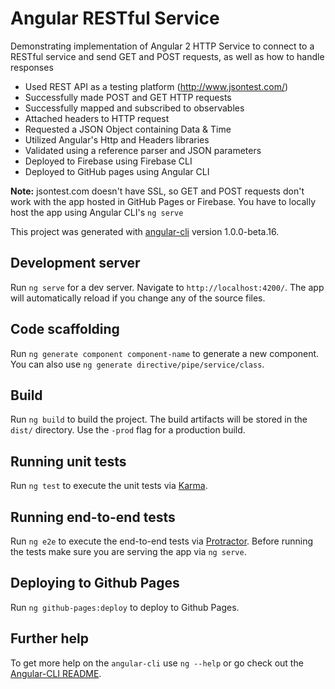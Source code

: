# Angular RESTful Service

Demonstrating implementation of Angular 2 HTTP Service to connect to a RESTful service and send GET and POST requests, as well as how to handle responses

* Used REST API as a testing platform (http://www.jsontest.com/)
* Successfully made POST and GET HTTP requests
* Successfully mapped and subscribed to observables
* Attached headers to HTTP request
* Requested a JSON Object containing Data & Time
* Utilized Angular's Http and Headers libraries
* Validated using a reference parser and JSON parameters
* Deployed to Firebase using Firebase CLI
* Deployed to GitHub pages using Angular CLI

**Note:** jsontest.com doesn't have SSL, so GET and POST requests don't work with the app hosted in GitHub Pages or Firebase. You have to locally host the app using Angular CLI's `ng serve`

This project was generated with [angular-cli](https://github.com/angular/angular-cli) version 1.0.0-beta.16.

## Development server
Run `ng serve` for a dev server. Navigate to `http://localhost:4200/`. The app will automatically reload if you change any of the source files.

## Code scaffolding

Run `ng generate component component-name` to generate a new component. You can also use `ng generate directive/pipe/service/class`.

## Build

Run `ng build` to build the project. The build artifacts will be stored in the `dist/` directory. Use the `-prod` flag for a production build.

## Running unit tests

Run `ng test` to execute the unit tests via [Karma](https://karma-runner.github.io).

## Running end-to-end tests

Run `ng e2e` to execute the end-to-end tests via [Protractor](http://www.protractortest.org/). 
Before running the tests make sure you are serving the app via `ng serve`.

## Deploying to Github Pages

Run `ng github-pages:deploy` to deploy to Github Pages.

## Further help

To get more help on the `angular-cli` use `ng --help` or go check out the [Angular-CLI README](https://github.com/angular/angular-cli/blob/master/README.md).

